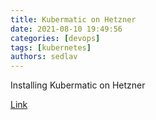 ```yaml
---
title: Kubermatic on Hetzner
date: 2021-08-10 19:49:56
categories: [devops]
tags: [kubernetes]
authors: sedlav
---
```


Installing Kubermatic on Hetzner

[Link](https://shibumi.dev/posts/kubermatic-on-hetzner/)
